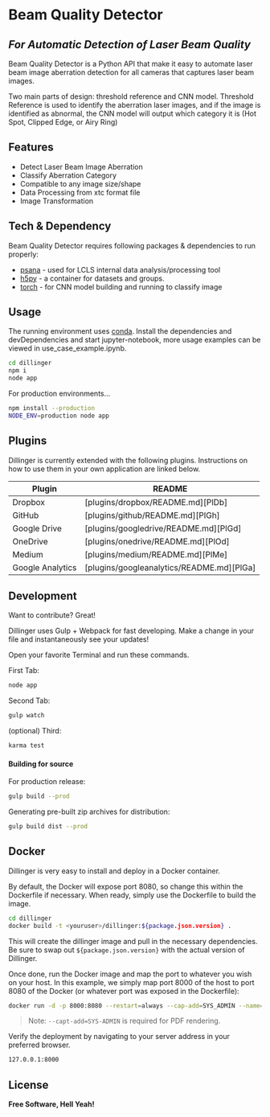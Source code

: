 # Beam Quality Detector
## _For Automatic Detection of Laser Beam Quality_


Beam Quality Detector is a Python API that make it easy to automate laser beam image aberration detection for all cameras that captures laser beam images.

Two main parts of design: threshold reference and CNN model. Threshold Reference is used to identify the aberration laser images, and if the image is identified as abnormal, the CNN model will output which category it is (Hot Spot, Clipped Edge, or Airy Ring)




## Features

- Detect Laser Beam Image Aberration
- Classify Aberration Category
- Compatible to any image size/shape
- Data Processing from xtc format file
- Image Transformation



## Tech & Dependency

Beam Quality Detector requires following packages & dependencies to run properly:

- [psana](https://confluence.slac.stanford.edu/display/PSDMInternal/psana+-+Reference+Manual) - used for LCLS internal data analysis/processing tool
- [h5py](https://docs.h5py.org/en/stable/quick.html) - a container for datasets and groups.
- [torch](https://pytorch.org/docs/stable/index.html) - for CNN model building and running to classify image


## Usage

The running environment uses [conda](https://conda.io/projects/conda/en/latest/user-guide/tasks/manage-environments.html). Install the dependencies and devDependencies and start jupyter-notebook, more usage examples can be viewed in use_case_example.ipynb.


```sh
cd dillinger
npm i
node app
```

For production environments...

```sh
npm install --production
NODE_ENV=production node app
```

## Plugins

Dillinger is currently extended with the following plugins.
Instructions on how to use them in your own application are linked below.

| Plugin | README |
| ------ | ------ |
| Dropbox | [plugins/dropbox/README.md][PlDb] |
| GitHub | [plugins/github/README.md][PlGh] |
| Google Drive | [plugins/googledrive/README.md][PlGd] |
| OneDrive | [plugins/onedrive/README.md][PlOd] |
| Medium | [plugins/medium/README.md][PlMe] |
| Google Analytics | [plugins/googleanalytics/README.md][PlGa] |

## Development

Want to contribute? Great!

Dillinger uses Gulp + Webpack for fast developing.
Make a change in your file and instantaneously see your updates!

Open your favorite Terminal and run these commands.

First Tab:

```sh
node app
```

Second Tab:

```sh
gulp watch
```

(optional) Third:

```sh
karma test
```

#### Building for source

For production release:

```sh
gulp build --prod
```

Generating pre-built zip archives for distribution:

```sh
gulp build dist --prod
```

## Docker

Dillinger is very easy to install and deploy in a Docker container.

By default, the Docker will expose port 8080, so change this within the
Dockerfile if necessary. When ready, simply use the Dockerfile to
build the image.

```sh
cd dillinger
docker build -t <youruser>/dillinger:${package.json.version} .
```

This will create the dillinger image and pull in the necessary dependencies.
Be sure to swap out `${package.json.version}` with the actual
version of Dillinger.

Once done, run the Docker image and map the port to whatever you wish on
your host. In this example, we simply map port 8000 of the host to
port 8080 of the Docker (or whatever port was exposed in the Dockerfile):

```sh
docker run -d -p 8000:8080 --restart=always --cap-add=SYS_ADMIN --name=dillinger <youruser>/dillinger:${package.json.version}
```

> Note: `--capt-add=SYS-ADMIN` is required for PDF rendering.

Verify the deployment by navigating to your server address in
your preferred browser.

```sh
127.0.0.1:8000
```

## License

**Free Software, Hell Yeah!**


